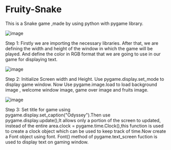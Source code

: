 # Fruity-Snake
This is a Snake game ,made by using python with pygame library.


![image](https://user-images.githubusercontent.com/104193104/167265865-bf795739-7e49-4cc1-a9c9-4d8f13554c8f.png)

Step 1: Firstly we are importing the necessary libraries.
After that, we are defining the width and height of the window in which the game will be played.
And define the color in RGB format that we are going to use in our game for displaying text.


![image](https://user-images.githubusercontent.com/104193104/166729193-29738016-ff0a-4469-a146-d9154a01ef89.png)

Step 2:  Initialize Screen width and Height. Use pygame.display.set_mode to display game window.
Now Use pygame.image.load to load background image , welcome window image, game over image and fruits image.


![image](https://user-images.githubusercontent.com/104193104/167265900-eeaac9a0-07b4-4847-8cc9-cc412fc7852f.png)


Step 3: Set title for game using pygame.display.set_caption("Odyssey").Then use pygame.display.update(),It allows only a portion of the screen to updated, instead of the entire area.clock = pygame.time.Clock(),this function is used to create a clock object which can be used to keep track of time.Now create a Font object using font. Font() method of pygame.text_screen fuction is used to display text on gaming window.
